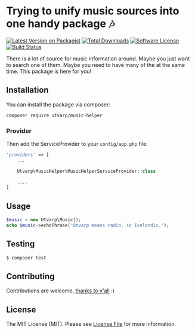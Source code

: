 # Trying to unify music sources into one handy package 🎶

[![Latest Version on Packagist](https://img.shields.io/packagist/v/utvarp/music-helper.svg?style=flat-square)](https://packagist.org/packages/utvarp/music-helper)
[![Total Downloads](https://img.shields.io/packagist/dt/utvarp/music-helper.svg?style=flat-square)](https://packagist.org/packages/utvarp/music-helper)
[![Software License](https://img.shields.io/badge/license-MIT-brightgreen.svg?style=flat-square)](LICENSE.md)
[![Build Status](https://img.shields.io/travis/utvarp/music-helper/master.svg?style=flat-square)](https://travis-ci.org/utvarp/music-helper)

There is a lot of source for music information around. Maybe you just want to search one of them. Maybe you need to have many of the at the same time. This package is here for you!

## Installation

You can install the package via composer:

```bash
composer require utvarp/music-helper
```

### Provider

Then add the ServiceProvider to your `config/app.php` file:

```php
'providers' => [
    ...

    Utvarp\MusicHelper\MusicHelperServiceProvider::class

    ....
]
```

## Usage

```php
$music = new Utvarp\Music();
echo $music->echoPhrase('Útvarp means radio, in Icelandic.');
```

## Testing

```bash
$ composer test
```

## Contributing

Contributions are welcome, [thanks to y'all](https://github.com/utvarp/music-helper/graphs/contributors) :)

## License

The MIT License (MIT). Please see [License File](LICENSE.md) for more information.
